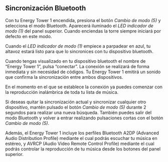 ## Sincronización Bluetooth

Con tu Energy Tower 1 encendida, presiona el botón *Cambio de modo (5)* y selecciona el modo Bluetooth. Aparecerá iluminado el *LED indicador de modo (1)* del panel superior. Cuando enciendas la torre siempre iniciará por defecto en este modo. 

Cuando el *LED indicador de modo (1)* empiece a parpadear en azul, tu altavoz estará listo para que lo sincronices con tu dispositivo bluetooth.

Cuando tengas visualizado en tu dispositivo bluetooth el nombre de “Energy Tower 1”, pulsa “conectar”. La conexión se realizará de forma inmediata y sin necesidad de códigos. Tu Energy Tower 1 emitirá un sonido que confirma la sincronización entre ambos dispositivos. 

En el momento en el que se establece la conexión ya puedes comenzar con la reproducción inalámbrica de toda tu lista de música.

Si deseas quitar la sincronización actual y sincronizar cualquier otro dispositivo, mantén pulsado el botón *Cambio de modo (5)* durante 2 segundos para realizar una nueva búsqueda. También puedes salir del modo Bluetooth y volver a entrar realizando pulsaciones cortas con el botón *Cambio de modo (5)*.

Además, el Energy Tower 1 incluye los perfiles Bluetooth A2DP (Advanced Audio Distribution Profile) mediante el cual podrás escuchar tu música en estéreo, y AVRCP (Audio Video Remote Control Profile) mediante el cual podrás controlar la reproducción de tu música desde los botones del panel superior.


